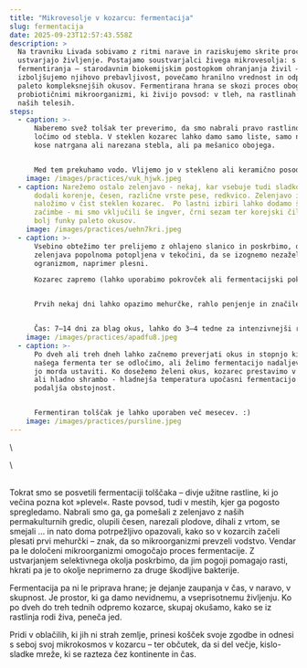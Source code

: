 ```yaml
---
title: "Mikrovesolje v kozarcu: fermentacija"
slug: fermentacija
date: 2025-09-23T12:57:43.558Z
description: >
  Na travniku Livada sobivamo z ritmi narave in raziskujemo skrite procese, ki
  ustvarjajo življenje. Postajamo soustvarjalci živega mikrovesolja: s prakso
  fermentiranja – starodavnim biokemijskim postopkom ohranjanja živil –
  izboljšujemo njihovo prebavljivost, povečamo hranilno vrednost in odpiramo
  paleto kompleksnejših okusov. Fermentirana hrana se skozi proces obogati s
  probiotičnimi mikroorganizmi, ki živijo povsod: v tleh, na rastlinah in tudi v
  naših telesih.
steps:
  - caption: >-
      Naberemo svež tolšak ter preverimo, da smo nabrali pravo rastlino. Liste
      ločimo od stebla. V steklen kozarec lahko damo samo liste, samo na manjše
      kose natrgana ali narezana stebla, ali pa mešanico obojega. 


      Med tem prekuhamo vodo. Vlijemo jo v stekleno ali keramično posodo in v njej raztopimo sol, da dobimo 2-3% slanico. Pustimo, da se ohladi.
    image: /images/practices/vuk_hjwk.jpeg
  - caption: Narežemo ostalo zelenjavo - nekaj, kar vsebuje tudi sladkorje. Mi smo
      dodali korenje, česen, različne vrste pese, redkvico. Zelenjavo in tolščak
      naložimo v čist steklen kozarec.  Po lastni izbiri lahko dodamo še druge
      začimbe - mi smo vključili še ingver, črni sezam ter korejski čili, za
      bolj funky paleto okusov.
    image: /images/practices/uehn7kri.jpeg
  - caption: >-
      Vsebino obtežimo ter prelijemo z ohlajeno slanico in poskrbimo, da je
      zelenjava popolnoma potopljena v tekočini, da se izognemo nezaželenim
      ogranizmom, naprimer plesni.

      Kozarec zapremo (lahko uporabimo pokrovček ali fermentacijski pokrovček z ventilom). Postavimo ga na sobno temperaturo (18–24 °C).


      Prvih nekaj dni lahko opazimo mehurčke, rahlo penjenje in značilen vonj – znak, da fermentacija deluje.


      Čas: 7–14 dni za blag okus, lahko do 3–4 tedne za intenzivnejši rezultat.
    image: /images/practices/apadfu8.jpeg
  - caption: >-
      Po dveh ali treh dneh lahko začnemo preverjati okus in stopnjo kislosti
      našega fermenta ter se odločimo, ali želimo fermentacijo nadaljevati ali
      jo morda ustaviti. Ko dosežemo želeni okus, kozarec prestavimo v hladilnik
      ali hladno shrambo - hladnejša temperatura upočasni fermentacijo in
      podaljša obstojnost.


      Fermentiran tolščak je lahko uporaben več mesecev. :)
    image: /images/practices/pursline.jpeg
---
```

\
<!--StartFragment-->\
\
Tokrat smo se posvetili fermentaciji tolščaka – divje užitne rastline, ki jo večina pozna kot »plevel«. Raste povsod, tudi v mestih, kjer ga pogosto spregledamo. Nabrali smo ga, ga pomešali z zelenjavo z naših permakulturnih gredic, olupili česen, narezali plodove, dihali z vrtom, se smejali … in nato doma potrpežljivo opazovali, kako so v kozarcih začeli plesati prvi mehurčki – znak, da so mikroorganizmi prevzeli vodstvo. Vendar pa le določeni mikroorganizmi omogočajo proces fermentacije. Z ustvarjanjem selektivnega okolja poskrbimo, da jim pogoji pomagajo rasti, hkrati pa je to okolje neprimerno za druge škodljive bakterije. 

Fermentacija pa ni le priprava hrane; je dejanje zaupanja v čas, v naravo, v skupnost. Je prostor, ki ga damo nevidnemu, a vseprisotnemu življenju. Ko po dveh do treh tednih odpremo kozarce, skupaj okušamo, kako se iz rastlinja rodi živa, peneča jed. 

Pridi v oblačilih, ki jih ni strah zemlje, prinesi košček svoje zgodbe in odnesi s seboj svoj mikrokosmos v kozarcu – ter občutek, da si del večje, kislo-sladke mreže, ki se razteza čez kontinente in čas.

<!--EndFragment-->